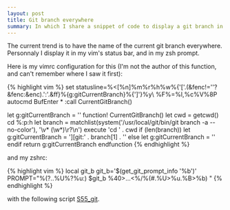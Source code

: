 ```yaml
---
layout: post
title: Git branch everywhere
summary: In which I share a snippet of code to display a git branch in vim.
---
```


The current trend is to have the name of the current git branch everywhere. Personnaly I display it in my vim's status bar, and in my zsh prompt.

Here is my vimrc configuration for this (I'm not the author of this function, and can't remember where I saw it first):

{% highlight vim %}
set statusline=%&lt;[%n]%m%r%h%w%{'['.(&fenc!=''?&fenc:&enc).':'.&ff}%{g:gitCurrentBranch}%{']'}%y\ %F%=%l,%c%V%8P
autocmd BufEnter * :call CurrentGitBranch()

let g:gitCurrentBranch = ''
function! CurrentGitBranch()
    let cwd = getcwd()
    cd %:p:h
    let branch = matchlist(system('/usr/local/git/bin/git  branch -a --no-color'), '\v\* (\w*)\r?\n')
    execute 'cd ' . cwd
    if (len(branch))
        let g:gitCurrentBranch = '][git:' . branch[1] . ''
    else
        let g:gitCurrentBranch = ''
    endif
    return g:gitCurrentBranch
endfunction
{% endhighlight %}

and my zshrc:

{% highlight vim %}
local git_b
git_b='$(get_git_prompt_info '%b')'
PROMPT="%(?..%U%?%u:) $git_b %40>...<%/%(#.%U>%u.%B>%b) "
{% endhighlight %}

with the following script [S55_git](http://www.jukie.net/~bart/conf/zsh.d/S55_git).
